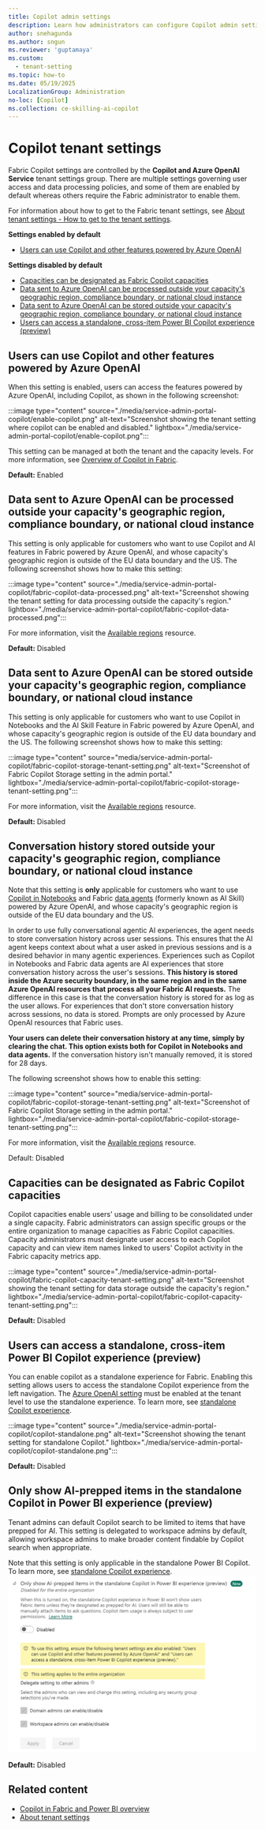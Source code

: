 ```yaml
---
title: Copilot admin settings
description: Learn how administrators can configure Copilot admin settings in Fabric.
author: snehagunda
ms.author: sngun
ms.reviewer: 'guptamaya'
ms.custom:
  - tenant-setting
ms.topic: how-to
ms.date: 05/19/2025
LocalizationGroup: Administration
no-loc: [Copilot]
ms.collection: ce-skilling-ai-copilot
---
```


# Copilot tenant settings

Fabric Copilot settings are controlled by the **Copilot and Azure OpenAI Service** tenant settings group.​ There are multiple settings governing user access and data processing policies, and some of them are enabled by default whereas others require the Fabric administrator to enable them.

For information about how to get to the Fabric tenant settings, see [About tenant settings - How to get to the tenant settings](./about-tenant-settings.md#how-to-get-to-the-tenant-settings).

**Settings enabled by default**

* [Users can use Copilot and other features powered by Azure OpenAI](#copilot-with-openai)

**Settings disabled by default**

* [Capacities can be designated as Fabric Copilot capacities](#fabric-copilot-capacities)
* [Data sent to Azure OpenAI can be processed outside your capacity's geographic region, compliance boundary, or national cloud instance](#data-sent-to-azure-openai-can-be-processed-outside-your-capacitys-geographic-region-compliance-boundary-or-national-cloud-instance)
* [Data sent to Azure OpenAI can be stored outside your capacity's geographic region, compliance boundary, or national cloud instance](#data-sent-to-azure-openai-can-be-stored-outside-your-capacitys-geographic-region-compliance-boundary-or-national-cloud-instance)
* [Users can access a standalone, cross-item Power BI Copilot experience (preview)](#stand-alone-experience)

<a id="copilot-with-openai"></a> 
## Users can use Copilot and other features powered by Azure OpenAI

When this setting is enabled, users can access the features powered by Azure OpenAI, including Copilot, as shown in the following screenshot:

:::image type="content" source="./media/service-admin-portal-copilot/enable-copilot.png" alt-text="Screenshot showing the tenant setting where copilot can be enabled and disabled." lightbox="./media/service-admin-portal-copilot/enable-copilot.png":::

This setting can be managed at both the tenant and the capacity levels. For more information, see [Overview of Copilot in Fabric](../fundamentals/copilot-fabric-overview.md).

**Default:** Enabled

## Data sent to Azure OpenAI can be processed outside your capacity's geographic region, compliance boundary, or national cloud instance

This setting is only applicable for customers who want to use Copilot and AI features in Fabric powered by Azure OpenAI, and whose capacity's geographic region is outside of the EU data boundary and the US. The following screenshot shows how to make this setting:

:::image type="content" source="./media/service-admin-portal-copilot/fabric-copilot-data-processed.png" alt-text="Screenshot showing the tenant setting for data processing outside the capacity's region." lightbox="./media/service-admin-portal-copilot/fabric-copilot-data-processed.png":::

For more information, visit the [Available regions](../fundamentals/copilot-fabric-overview.md#available-regions) resource.

**Default:** Disabled

## Data sent to Azure OpenAI can be stored outside your capacity's geographic region, compliance boundary, or national cloud instance

This setting is only applicable for customers who want to use Copilot in Notebooks and the AI Skill Feature in Fabric powered by Azure OpenAI, and whose capacity's geographic region is outside of the EU data boundary and the US. The following screenshot shows how to make this setting:

:::image type="content" source="media/service-admin-portal-copilot/fabric-copilot-storage-tenant-setting.png" alt-text="Screenshot of Fabric Copilot Storage setting in the admin portal." lightbox="./media/service-admin-portal-copilot/fabric-copilot-storage-tenant-setting.png":::

For more information, visit the [Available regions](../fundamentals/copilot-fabric-overview.md#available-regions) resource.

**Default:** Disabled

## Conversation history stored outside your capacity's geographic region, compliance boundary, or national cloud instance

Note that this setting is **only** applicable for customers who want to use [Copilot in Notebooks](../data-engineering/copilot-notebooks-overview.md) and Fabric [data agents](../data-science/concept-data-agent.md) (formerly known as AI Skill) powered by Azure OpenAI, and whose capacity's geographic region is outside of the EU data boundary and the US. 

In order to use fully conversational agentic AI experiences, the agent needs to store conversation history across user sessions. This ensures that the AI agent keeps context about what a user asked in previous sessions and is a desired behavior in many agentic experiences. Experiences such as Copilot in Notebooks and Fabric data agents are AI experiences that store conversation history across the user's sessions. **This history is stored inside the Azure security boundary, in the same region and in the same Azure OpenAI resources that process all your Fabric AI requests.** The difference in this case is that the conversation history is stored for as log as the user allows. For experiences that don't store conversation history across sessions, no data is stored. Prompts are only processed by Azure OpenAI resources that Fabric uses.

**Your users can delete their conversation history at any time, simply by clearing the chat. This option exists both for Copilot in Notebooks and data agents.** If the conversation history isn't manually removed, it is stored for 28 days.

The following screenshot shows how to enable this setting:

:::image type="content" source="media/service-admin-portal-copilot/fabric-copilot-storage-tenant-setting.png" alt-text="Screenshot of Fabric Copilot Storage setting in the admin portal." lightbox="./media/service-admin-portal-copilot/fabric-copilot-storage-tenant-setting.png":::

For more information, visit the [Available regions](../fundamentals/copilot-fabric-overview.md#available-regions) resource.

Default: Disabled

<a id="fabric-copilot-capacities"></a>
## Capacities can be designated as Fabric Copilot capacities

Copilot capacities enable users' usage and billing to be consolidated under a single capacity. Fabric administrators can assign specific groups or the entire organization to manage capacities as Fabric Copilot capacities. Capacity administrators must designate user access to each Copilot capacity and can view item names linked to users' Copilot activity in the Fabric capacity metrics app.

:::image type="content" source="./media/service-admin-portal-copilot/fabric-copilot-capacity-tenant-setting.png" alt-text="Screenshot showing the tenant setting for data storage outside the capacity's region." lightbox="./media/service-admin-portal-copilot/fabric-copilot-capacity-tenant-setting.png":::

**Default:** Disabled

<a id="stand-alone-experience"></a>
## Users can access a standalone, cross-item Power BI Copilot experience (preview)

You can enable copilot as a standalone experience for Fabric. Enabling this setting allows users to access the standalone Copilot experience from the left navigation. The [Azure OpenAI setting](#copilot-with-openai) must be enabled at the tenant level to use the standalone experience. To learn more, see [standalone Copilot experience](/power-bi/create-reports/copilot-enable-power-bi).

:::image type="content" source="./media/service-admin-portal-copilot/copilot-standalone.png" alt-text="Screenshot showing the tenant setting for standalone Copilot." lightbox="./media/service-admin-portal-copilot/copilot-standalone.png":::

**Default:** Disabled

<a id="limit-to-prepped"></a>
## Only show AI-prepped items in the standalone Copilot in Power BI experience (preview) 

Tenant admins can default Copilot search to be limited to items that have prepped for AI. This setting is delegated to workspace admins by default, allowing workspace admins to make broader content findable by Copilot search when appropriate. 

Note that this setting is only applicable in the standalone Power BI Copilot. To learn more, see [standalone Copilot experience](/power-bi/create-reports/copilot-enable-power-bi).
![Screenshot of only show AI-prepped items in the standalone Copilot tenant setting.](media/service-admin-portal-copilot/limit-to-prepped.png)







**Default:** Disabled





## Related content

- [Copilot in Fabric and Power BI overview](../fundamentals/copilot-fabric-overview.md)
- [About tenant settings](about-tenant-settings.md)
